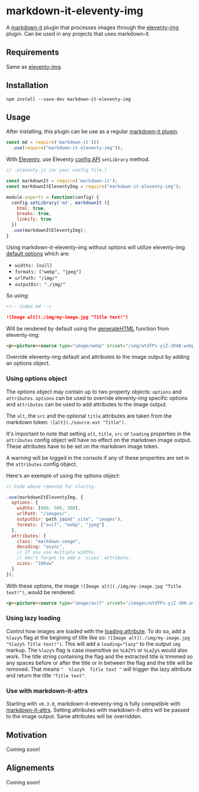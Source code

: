 # markdown-it-eleventy-img
A [markdown-it](https://github.com/markdown-it/markdown-it) plugin that processes images through the [eleventy-img](https://github.com/11ty/eleventy-img) plugin. Can be used in any projects that uses markdown-it.

## Requirements

Same as [eleventy-img](https://github.com/11ty/eleventy-img).

## Installation

```
npm install --save-dev markdown-it-eleventy-img
```

## Usage

After installing, this plugin can be use as a regular [markdown-it plugin](https://github.com/markdown-it/markdown-it#plugins-load).

```js
const md = require('markdown-it')()
  .use(require("markdown-it-eleventy-img"));
```
With [Eleventy](https://www.11ty.dev/), use Eleventy [config API](https://www.11ty.dev/docs/config/) `setLibrary` method.
```js
// .eleventy.js (or your config file.)

const markdownIt = require('markdown-it');
const markdownItEleventyImg = require("markdown-it-eleventy-img");

module.exports = function(config) {
  config.setLibrary('md', markdownIt ({
    html: true,
    breaks: true,
    linkify: true
  })
  .use(markdownItEleventyImg);
}
```
Using markdown-it-eleventy-img without options will utilize eleventy-img [default options](https://www.11ty.dev/docs/plugins/image/#usage) which are:

* `widths: [null]`
* `formats: ["webp", "jpeg"]`
* `urlPath: "/img/"`
* `outputDir: "./img/"`

So using:

```md
<!-- index.md -->

![Image alt](./img/my-image.jpg "Title text!")
```
Will be rendered by default using the [generateHTML](https://www.11ty.dev/docs/plugins/image/#use-this-in-your-templates) function from eleventy-img: 

```html
<p><picture><source type="image/webp" srcset="/img/wtdfPs-yjZ-2048.webp 2048w"><img alt="Image alt" title="Title text!" src="/img/wtdfPs-yjZ-2048.jpeg" width="2048" height="1463"></picture></p>
```
Override eleventy-img default and attributes to the image output by adding an options object.

### Using options object

The options object may contain up to two property objects: `options` and `attributes`. `options` can be used to override eleventy-img specific options and `attributes` can be used to add attributes to the image output. 

The `alt`, the `src` and the optional `title` attributes are taken from the markdown token: `![alt](./source.ext "Title")`. 

It's important to note that setting `alt`, `title`, `src` or `loading` properties in the `attributes` config object will have no effect on the markdown image output. These attributes have to be set on the markdown image token.

A warning will be logged in the console if any of these properties are set in the `attributes` config object.

Here's an exemple of using the options object:

```js
// Code above removed for clarity.

.use(markdownItEleventyImg, {
  options: {
    widths: [800, 500, 300],
    urlPath: "/images/",
    outputDir: path.join("_site", "images"),
    formats: ["avif", "webp", "jpeg"]
  },
  attributes: {
    class: "markdown-image",
    decoding: "async",
    // If you use multiple widths,
    // don't forget to add a `sizes` attribute.
    sizes: "100vw"
  }
});
```
With these options, the image `![Image alt](./img/my-image.jpg "Title text!")`, would be rendered:

```html
<p><picture><source type="image/avif" srcset="/images/wtdfPs-yjZ-300.avif 300w, /images/wtdfPs-yjZ-500.avif 500w, /images/wtdfPs-yjZ-800.avif 800w" sizes="100vw"><source type="image/webp" srcset="/images/wtdfPs-yjZ-300.webp 300w, /images/wtdfPs-yjZ-500.webp 500w, /images/wtdfPs-yjZ-800.webp 800w" sizes="100vw"><source type="image/jpeg" srcset="/images/wtdfPs-yjZ-300.jpeg 300w, /images/wtdfPs-yjZ-500.jpeg 500w, /images/wtdfPs-yjZ-800.jpeg 800w" sizes="100vw"><img alt="Image alt" title="Title text!" class="markdown-image" decoding="async" src="/images/wtdfPs-yjZ-300.jpeg" width="800" height="571"></picture></p>
```

### Using lazy loading

Control how images are loaded with the [loading attribute](https://developer.mozilla.org/en-US/docs/Web/API/HTMLImageElement/loading). To do so, add a `%lazy%` flag at the begining of title like so: `![Image alt](./img/my-image.jpg "%lazy% Title text!")`. This will add a `loading="lazy"` to the output `img` markup. The `%lazy%` flag is case insensitive so `%LAZY%` or `%LaZy%` would also work. The title string containing the flag and the extracted title is trimmed so any spaces before or after the title or in between the flag and the title will be removed. That means `"  %lazy%  Title text "` will trigger the lazy attribute and return the title `"Title text"`.

### Use with markdown-it-attrs

Starting with `v0.3.0`, markdown-it-eleventy-img is fully compatible with [markdown-it-attrs](https://www.npmjs.com/package/markdown-it-attrs). Setting attributes with markdown-it-attrs will be passed to the image output. Same attributes will be overridden. 

## Motivation

Coming soon!

## Alignements

Coming soon!